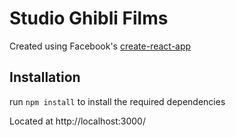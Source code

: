 # Studio Ghibli Films

Created using Facebook's [create-react-app](https://reactjs.org/docs/add-react-to-a-new-app.html)

## Installation 

run `npm install` to install the required dependencies

Located at http://localhost:3000/




